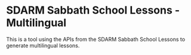 # SDARM Sabbath School Lessons - Multilingual

This is a tool using the APIs from the SDARM Sabbath School Lessons to generate multilingual lessons.



